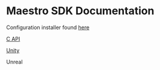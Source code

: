 # Maestro SDK Documentation

Configuration installer found [here](https://github.com/Contact-Control-Interfaces/maestro-installer)

[C API](https://contact-control-interfaces.github.io/maestro-sdk-docs/C/html/index.html)

[Unity](https://contact-control-interfaces.github.io/maestro-sdk-docs/Unity/)

Unreal
